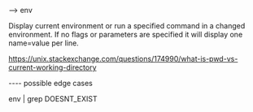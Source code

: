 -->							env

Display current environment or run a specified command in a changed environment.
If no flags or parameters are specified it will display one
name=value
per line.



https://unix.stackexchange.com/questions/174990/what-is-pwd-vs-current-working-directory


----	possible edge cases

env | grep DOESNT_EXIST



